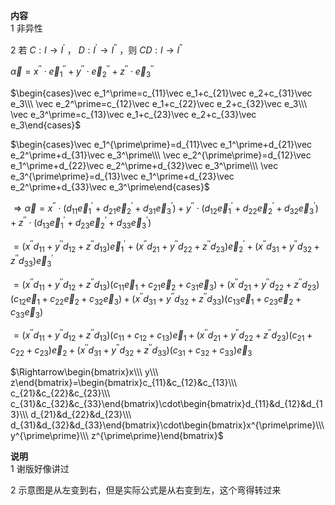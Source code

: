 **内容**  
1 非异性  
  
2 若 $C:I\to I^\prime$ ， $D:I^\prime\to I^{\prime\prime}$ ，则 $CD: I\to I^{\prime\prime}$  
  
$\vec\alpha=x^{\prime\prime}\cdot\vec e_1^{\prime\prime}+y^{\prime\prime}\cdot\vec e_2^{\prime\prime}+z^{\prime\prime}\cdot\vec e_3^{\prime\prime}$  
  
$\begin{cases}\vec e_1^\prime=c_{11}\vec e_1+c_{21}\vec e_2+c_{31}\vec e_3\\\  
\vec e_2^\prime=c_{12}\vec e_1+c_{22}\vec e_2+c_{32}\vec e_3\\\  
\vec e_3^\prime=c_{13}\vec e_1+c_{23}\vec e_2+c_{33}\vec e_3\end{cases}$  
  
$\begin{cases}\vec e_1^{\prime\prime}=d_{11}\vec e_1^\prime+d_{21}\vec e_2^\prime+d_{31}\vec e_3^\prime\\\  
\vec e_2^{\prime\prime}=d_{12}\vec e_1^\prime+d_{22}\vec e_2^\prime+d_{32}\vec e_3^\prime\\\  
\vec e_3^{\prime\prime}=d_{13}\vec e_1^\prime+d_{23}\vec e_2^\prime+d_{33}\vec e_3^\prime\end{cases}$  
  
$\Rightarrow\vec\alpha=x^{\prime\prime}\cdot(d_{11}\vec e_1^\prime+d_{21}\vec e_2^\prime+d_{31}\vec e_3^\prime)+y^{\prime\prime}\cdot(d_{12}\vec e_1^\prime+d_{22}\vec e_2^\prime+d_{32}\vec e_3^\prime)+z^{\prime\prime}\cdot(d_{13}\vec e_1^\prime+d_{23}\vec e_2^\prime+d_{33}\vec e_3^\prime)$  
  
$=(x^{\prime\prime}d_{11}+y^{\prime\prime}d_{12}+z^{\prime\prime}d_{13})\vec e_1^\prime+(x^{\prime\prime}d_{21}+y^{\prime\prime}d_{22}+z^{\prime\prime}d_{23})\vec e_2^\prime+(x^{\prime\prime}d_{31}+y^{\prime\prime}d_{32}+z^{\prime\prime}d_{33})\vec e_3^\prime$  
  
$=(x^{\prime\prime}d_{11}+y^{\prime\prime}d_{12}+z^{\prime\prime}d_{13})(c_{11}\vec e_1+c_{21}\vec e_2+c_{31}\vec e_3)+(x^{\prime\prime}d_{21}+y^{\prime\prime}d_{22}+z^{\prime\prime}d_{23})(c_{12}\vec e_1+c_{22}\vec e_2+c_{32}\vec e_3)+(x^{\prime\prime}d_{31}+y^{\prime\prime}d_{32}+z^{\prime\prime}d_{33})(c_{13}\vec e_1+c_{23}\vec e_2+c_{33}\vec e_3)$  
  
$=(x^{\prime\prime}d_{11}+y^{\prime\prime}d_{12}+z^{\prime\prime}d_{13})(c_{11}+c_{12}+c_{13})\vec e_1+(x^{\prime\prime}d_{21}+y^{\prime\prime}d_{22}+z^{\prime\prime}d_{23})(c_{21}+c_{22}+c_{23})\vec e_2+(x^{\prime\prime}d_{31}+y^{\prime\prime}d_{32}+z^{\prime\prime}d_{33})(c_{31}+c_{32}+c_{33})\vec e_3$  
  
$\Rightarrow\begin{bmatrix}x\\\ y\\\ z\end{bmatrix}=\begin{bmatrix}c_{11}&c_{12}&c_{13}\\\ c_{21}&c_{22}&c_{23}\\\ c_{31}&c_{32}&c_{33}\end{bmatrix}\cdot\begin{bmatrix}d_{11}&d_{12}&d_{13}\\\ d_{21}&d_{22}&d_{23}\\\ d_{31}&d_{32}&d_{33}\end{bmatrix}\cdot\begin{bmatrix}x^{\prime\prime}\\\ y^{\prime\prime}\\\ z^{\prime\prime}\end{bmatrix}$  
  
**说明**  
1 谢版好像讲过  

2 示意图是从左变到右，但是实际公式是从右变到左，这个弯得转过来  
